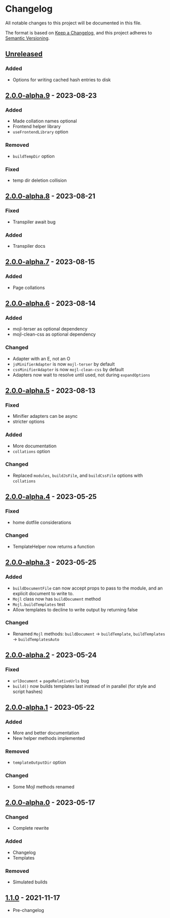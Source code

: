 # Changelog

All notable changes to this project will be documented in this file.

The format is based on [Keep a Changelog](https://keepachangelog.com/en/1.0.0/),
and this project adheres to [Semantic Versioning](https://semver.org/spec/v2.0.0.html).


## [Unreleased]

### Added
- Options for writing cached hash entries to disk


## [2.0.0-alpha.9] - 2023-08-23

### Added
- Made collation names optional
- Frontend helper library
- `useFrontendLibrary` option

### Removed
- `buildTempDir` option

### Fixed
- temp dir deletion collision


## [2.0.0-alpha.8] - 2023-08-21

### Fixed
- Transpiler await bug

### Added
- Transpiler docs


## [2.0.0-alpha.7] - 2023-08-15

### Added
- Page collations


## [2.0.0-alpha.6] - 2023-08-14

### Added
- mojl-terser as optional dependency
- mojl-clean-css as optional dependency

### Changed
- Adapter with an E, not an O
- `jsMinifierAdapter` is now `mojl-terser` by default
- `cssMinifierAdapter` is now `mojl-clean-css` by default
- Adapters now wait to resolve until used, not during `expandOptions`


## [2.0.0-alpha.5] - 2023-08-13

### Fixed
- Minifier adapters can be async
- stricter options

### Added
- More documentation
- `collations` option

### Changed
- Replaced `modules`, `buildJsFile`, and `buildCssFile` options with `collations`


## [2.0.0-alpha.4] - 2023-05-25

### Fixed
- home dotfile considerations

### Changed
- TemplateHelper now returns a function


## [2.0.0-alpha.3] - 2023-05-25

### Added
- `buildDocumentFile` can now accept props to pass to the module, and an explicit document to write to.
- `Mojl` class now has `buildDocument` method
- `Mojl.buildTemplates` test
- Allow templates to decline to write output by returning false

### Changed
- Renamed `Mojl` methods: `buildDocument` -> `buildTemplate`, `buildTemplates` -> `buildTemplatesAuto`


## [2.0.0-alpha.2] - 2023-05-24

### Fixed
- `urlDocument` + `pageRelativeUrls` bug
- `build()` now builds templates last instead of in parallel (for style and script hashes)


## [2.0.0-alpha.1] - 2023-05-22

### Added

- More and better documentation
- New helper methods implemented

### Removed

- `templateOutputDir` option

### Changed

- Some Mojl methods renamed


## [2.0.0-alpha.0] - 2023-05-17

### Changed

- Complete rewrite

### Added

- Changelog
- Templates

### Removed

- Simulated builds


## [1.1.0] - 2021-11-17

- Pre-changelog


[unreleased]: https://github.com/thomasperi/mojl/compare/v2.0.0-alpha.9...2.0.0-alpha
[2.0.0-alpha.9]: https://github.com/thomasperi/mojl/compare/v2.0.0-alpha.8...v2.0.0-alpha.9
[2.0.0-alpha.8]: https://github.com/thomasperi/mojl/compare/v2.0.0-alpha.7...v2.0.0-alpha.8
[2.0.0-alpha.7]: https://github.com/thomasperi/mojl/compare/v2.0.0-alpha.6...v2.0.0-alpha.7
[2.0.0-alpha.6]: https://github.com/thomasperi/mojl/compare/v2.0.0-alpha.5...v2.0.0-alpha.6
[2.0.0-alpha.5]: https://github.com/thomasperi/mojl/compare/v2.0.0-alpha.4...v2.0.0-alpha.5
[2.0.0-alpha.4]: https://github.com/thomasperi/mojl/compare/v2.0.0-alpha.3...v2.0.0-alpha.4
[2.0.0-alpha.3]: https://github.com/thomasperi/mojl/compare/v2.0.0-alpha.2...v2.0.0-alpha.3
[2.0.0-alpha.2]: https://github.com/thomasperi/mojl/compare/v2.0.0-alpha.1...v2.0.0-alpha.2
[2.0.0-alpha.1]: https://github.com/thomasperi/mojl/compare/v2.0.0-alpha.0...v2.0.0-alpha.1
[2.0.0-alpha.0]: https://github.com/thomasperi/mojl/compare/v1.1.0...v2.0.0-alpha.0
[1.1.0]: https://github.com/thomasperi/mojl/releases/tag/v1.1.0
